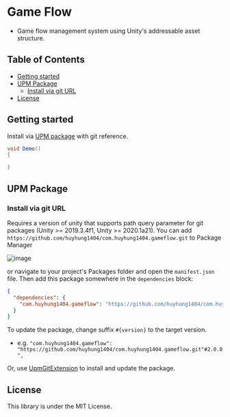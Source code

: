 Game Flow
===
* Game flow management system using Unity's addressable asset structure.

<!-- START doctoc generated TOC please keep comment here to allow auto update -->
<!-- DON'T EDIT THIS SECTION, INSTEAD RE-RUN doctoc TO UPDATE -->
## Table of Contents

- [Getting started](#getting-started)
- [UPM Package](#upm-package)
  - [Install via git URL](#install-via-git-url)
- [License](#license)

<!-- END doctoc generated TOC please keep comment here to allow auto update -->

Getting started
---
Install via [UPM package](#upm-package) with git reference.

```csharp
void Demo()
{

}
```

UPM Package
---
### Install via git URL

Requires a version of unity that supports path query parameter for git packages (Unity >= 2019.3.4f1, Unity >= 2020.1a21). You can add `https://github.com/huyhung1404/com.huyhung1404.gameflow.git` to Package Manager

![image](https://docs.unity3d.com/uploads/Main/upm-ui-giturl.png)

or navigate to your project's Packages folder and open the `manifest.json` file. Then add this package somewhere in
the `dependencies` block:

```json
{
  "dependencies": {
    "com.huyhung1404.gameflow": "https://github.com/huyhung1404/com.huyhung1404.gameflow.git"
  }
}
```

To update the package, change suffix `#{version}` to the target version.

* e.g. `"com.huyhung1404.gameflow": "https://github.com/huyhung1404/com.huyhung1404.gameflow.git"#2.0.0",`

Or, use [UpmGitExtension](https://github.com/huyhung1404/com.huyhung1404.gameflow) to install and update the package.

License
---
This library is under the MIT License.
